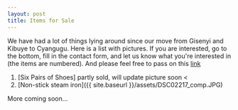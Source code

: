 ```yaml
---
layout: post
title: Items for Sale
---
```

We have had a lot of things lying around since our move from Gisenyi and Kibuye to Cyangugu. Here is a list with pictures. If you are interested, go to the bottom, fill in the contact form, and let us know what you're interested in (the items are numbered). And please feel free to pass on this [link](https://zorbathegreek.github.io/GarageSale/)


1. [Six Pairs of Shoes] partly sold, will update picture soon <<!-- #({{ site.baseurl }}/assets/DSC02213_comp.jpg) -->
2. [Non-stick steam iron]({{ site.baseurl }}/assets/DSC02217_comp.JPG)

More coming soon...
